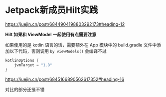 # Jetpack新成员Hilt实践

https://juejin.cn/post/6844904198803292173#heading-12

**Hilt 如果和 ViewModel 一起使用有点需要注意**

如果使用的是 kotlin 语言的话，需要额外在 App 模块中的 build.gradle 文件中添加以下代码，否则调用 `by viewModels()` 会编译不过

```gradle
kotlinOptions {
    jvmTarget = "1.8"
}
```



https://juejin.cn/post/6845166890562617352#heading-16

对比的部分还挺不错